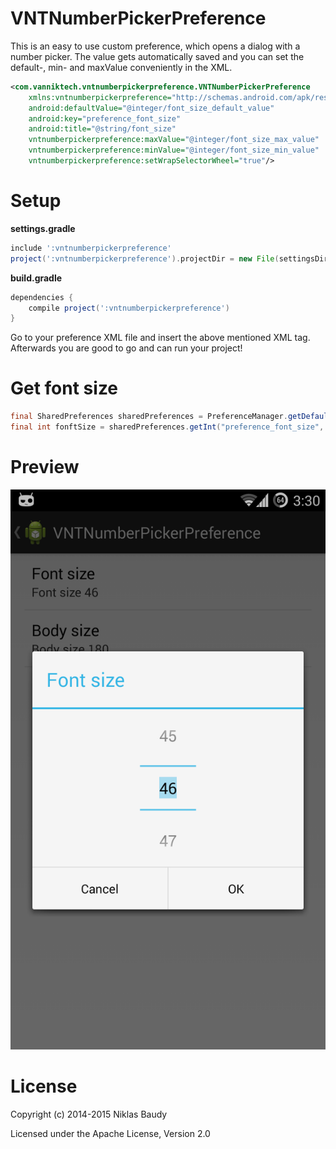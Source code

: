 VNTNumberPickerPreference
=========================

This is an easy to use custom preference, which opens a dialog with a number picker. The value gets automatically saved and you can set the default-, min- and maxValue conveniently in the XML.

```xml
<com.vanniktech.vntnumberpickerpreference.VNTNumberPickerPreference
    xmlns:vntnumberpickerpreference="http://schemas.android.com/apk/res-auto"
    android:defaultValue="@integer/font_size_default_value"
    android:key="preference_font_size"
    android:title="@string/font_size"
    vntnumberpickerpreference:maxValue="@integer/font_size_max_value"
    vntnumberpickerpreference:minValue="@integer/font_size_min_value"
	vntnumberpickerpreference:setWrapSelectorWheel="true"/>
```

# Setup

**settings.gradle**

```groovy
include ':vntnumberpickerpreference'
project(':vntnumberpickerpreference').projectDir = new File(settingsDir, '/path/VNTNumberPickerPreference/library')
```

**build.gradle**

```groovy
dependencies {
    compile project(':vntnumberpickerpreference')
}
```

Go to your preference XML file and insert the above mentioned XML tag. Afterwards you are good to go and can run your project!

# Get font size

```java
final SharedPreferences sharedPreferences = PreferenceManager.getDefaultSharedPreferences(this);
final int fonftSize = sharedPreferences.getInt("preference_font_size", this.getResources().getInteger(R.integer.font_size_default_value));
```

# Preview

![Image of VNTNumberPickerPreference](app/src/main/res/drawable/preview.png)

# License

Copyright (c) 2014-2015 Niklas Baudy

Licensed under the Apache License, Version 2.0
